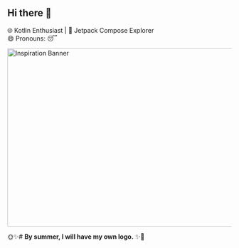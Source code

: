 ## Hi there 👋

🌐 Kotlin Enthusiast | 🎨 Jetpack Compose Explorer  
😄 Pronouns: 😴

<img src="https://i.pinimg.com/736x/af/f2/fa/aff2fa49bd1ee36857667848429d032e.jpg" alt="Inspiration Banner" width="800" height="400">

🌞✨# **By summer, I will have my own logo.** ✨🌟


<!--
**DTPhuong-wj/DTPhuong-wj** is a ✨ _special_ ✨ repository because its `README.md` (this file) appears on your GitHub profile.

Here are some ideas to get you started:

- 🔭 I’m currently working on ...
- 🌱 I’m currently learning ...
- 👯 I’m looking to collaborate on ...
- 🤔 I’m looking for help with ...
- 💬 Ask me about ...
- 📫 How to reach me: ...
- 😄 Pronouns: ...
- ⚡ Fun fact: ...
-->
